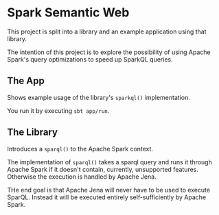 # Spark Semantic Web

This project is split into a library and an example application using that library.

The intention of this project is to explore the possibility of using Apache
Spark's query optimizations to speed up SparkQL queries.

## The App

Shows example usage of the library's `sparkql()` implementation.

You run it by executing `sbt app/run`.

## The Library

Introduces a `sparql()` to the Apache Spark context.

The implementation of `sparql()` takes a sparql query and runs it through
Apache Spark if it doesn't contain, currently, unsupported features.
Otherwise
the execution is handled by Apache Jena.

THe end goal is that Apache Jena will never have to be used to execute SparQL.
Instead it will be executed entirely self-sufficiently by Apache Spark.
